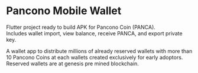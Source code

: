 # Pancono Mobile Wallet

Flutter project ready to build APK for Pancono Coin (PANCA).  
Includes wallet import, view balance, receive PANCA, and export private key.  

A wallet app to distribute millions of already reserved wallets with more than 10 Pancono Coins at each wallets created exclusively for early adoptors. Reserved wallets are at genesis pre mined blockchain. 
